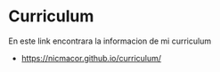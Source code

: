 # Curriculum
En este link encontrara la informacion de mi curriculum 
- https://nicmacor.github.io/curriculum/

